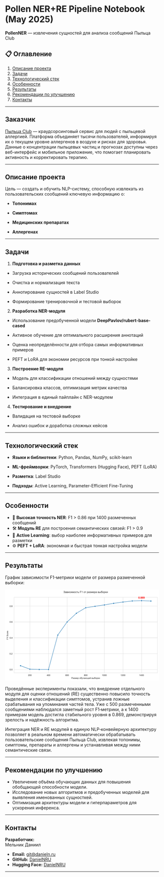 # Pollen NER+RE Pipeline Notebook (May 2025)

**PollenNER** — извлечения сущностей для анализа сообщений Пыльца Club

## 📋 Оглавление
1. [Описание проекта](#описание-проекта)
2. [Задачи](#задачи)
3. [Технологический стек](#технологический-стек)
4. [Особенности](#особенности)
5. [Результаты](#результаты)
6. [Рекомендации по улучшению](#рекомендации-по-улучшению)
7. [Контакты](#контакты)

---

## Заказчик

[Пыльца Club](https://pollen.club/) — краудсорсинговый сервис для людей с пыльцевой аллергией. Платформа объединяет тысячи пользователей, информируя их о текущем уровне аллергенов в воздухе и рисках для здоровья. Данные о концентрации пыльцевых частиц и прогнозах доступны через веб-интерфейс и мобильное приложение, что помогает планировать активность и корректировать терапию.

---



## Описание проекта



Цель — создать и обучить NLP-систему, способную извлекать из пользовательских сообщений ключевую информацию о:



* **Топонимах**

* **Симптомах**

* **Медицинских препаратах**

* **Аллергенах**



---



## Задачи



1. **Подготовка и разметка данных**



 * Загрузка исторических сообщений пользователей

 * Очистка и нормализация текста

 * Аннотирование сущностей в Label Studio

 * Формирование тренировочной и тестовой выборок



2. **Разработка NER-модуля**



 * Использование предобученной модели **DeepPavlov/rubert-base-cased**

 * Активное обучение для оптимального расширения аннотаций

 * Оценка неопределённости для отбора самых информативных примеров

 * PEFT и LoRA для экономии ресурсов при тонкой настройке



3. **Построение RE-модуля**



 * Модель для классификации отношений между сущностями

 * Балансировка классов, оптимизация метрик качества

 * Интеграция в единый пайплайн с NER-модулем



4. **Тестирование и внедрение**



 * Валидация на тестовой выборке

 * Анализ ошибок и доработка сложных кейсов



---



## Технологический стек



* **Языки и библиотеки**: Python, Pandas, NumPy, scikit-learn

* **ML-фреймворки**: PyTorch, Transformers (Hugging Face), PEFT (LoRA)

* **Разметка**: Label Studio

* **Подходы**: Active Learning, Parameter-Efficient Fine-Tuning



---


## Особенности

- 🚀 **Высокая точность NER**: F1 > 0.86 при 1400 размеченных сообщений
- 🛠️ **Модуль RE** для построения семантических связей: F1 > 0.9
- 🤖 **Active Learning**: выбор наиболее информативных примеров для разметки
- ⚙️ **PEFT + LoRA**: экономная и быстрая тонкая настройка модели

---


## Результаты

График зависимости F1-метрики модели от размера размеченной выборки:

![F1-метрика vs Размер выборки](learning_curve.png)

Проведённые эксперименты показали, что внедрение отдельного модуля для оценки отношений (RE) существенно повысило точность выделения и классификации симптомов, устранив ложные срабатывания на упоминания частей тела. Уже с 500 размеченными сообщениями наблюдался заметный рост F1‑метрики, а к 1400 примерам модель достигла стабильного уровня в 0.869, демонстрируя зрелость и надёжность алгоритма.

Интеграция NER и RE модулей в единую NLP‑конвейерную архитектуру позволяет в реальном времени автоматически обрабатывать пользовательские сообщения Пыльца Club, извлекая топонимы, симптомы, препараты и аллергены и устанавливая между ними семантические связи.

---

## Рекомендации по улучшению

- Увеличение объёма обучающих данных для повышения обобщающей способности модели.
- Исследование новых алгоритмов и предобученных моделей для выявления именованных сущносткей.
- Оптимизация архитектуры модели и гиперпараметров для ускорения инференса.

---

## Контакты

**Разработчик:**  
Мельник Даниил 
- **Email:** git@danieln.ru  
- **GitHub:** [DanielNRU](https://github.com/DanielNRU)  
- **Hugging Face:** [DanielNRU](https://huggingface.co/DanielNRU)

---